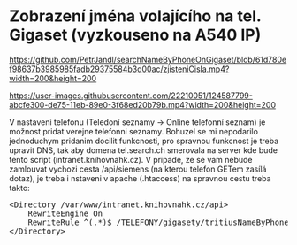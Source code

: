 # Zobrazení jména volajícího na tel. Gigaset (vyzkouseno na A540 IP)

https://github.com/PetrJandl/searchNameByPhoneOnGigaset/blob/61d780ef98637b3985985fadb29375584b3d00ac/zjisteniCisla.mp4?width=200&height=200

https://user-images.githubusercontent.com/22210051/124587799-abcfe300-de75-11eb-89e0-3f68ed20b79b.mp4?width=200&height=200

V nastaveni telefonu (Teledoní seznamy -> Online telefonní seznam) je možnost pridat verejne telefonni seznamy.
Bohuzel se mi nepodarilo jednoduchym pridanim docilit funkcnosti, pro spravnou funkcnost je treba upravit DNS, tak aby domena tel.search.ch smerovala na server kde bude tento script (intranet.knihovnahk.cz). V pripade, ze se vam nebude zamlouvat vychozi cesta /api/siemens (na kterou telefon GETem zasílá dotaz), je treba i nstaveni v apache (.htaccess) na spravnou cestu treba takto:
<pre>
&lt;Directory /var/www/intranet.knihovnahk.cz/api&gt;
    RewriteEngine On
    RewriteRule ^(.*)$ /TELEFONY/gigasety/tritiusNameByPhone.php/$1 [L]
&lt;/Directory&gt;
</pre>
